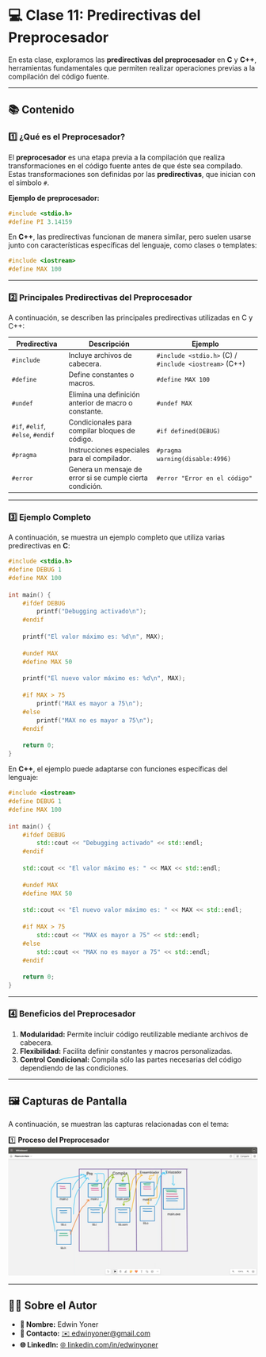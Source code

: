 # 💻 Clase 11: Predirectivas del Preprocesador

En esta clase, exploramos las **predirectivas del preprocesador** en **C** y **C++**, herramientas fundamentales que permiten realizar operaciones previas a la compilación del código fuente.

---

## 📚 Contenido

### **1️⃣ ¿Qué es el Preprocesador?**
El **preprocesador** es una etapa previa a la compilación que realiza transformaciones en el código fuente antes de que éste sea compilado. Estas transformaciones son definidas por las **predirectivas**, que inician con el símbolo `#`.

**Ejemplo de preprocesador:**
```c
#include <stdio.h>
#define PI 3.14159
```

En **C++**, las predirectivas funcionan de manera similar, pero suelen usarse junto con características específicas del lenguaje, como clases o templates:
```cpp
#include <iostream>
#define MAX 100
```

---

### **2️⃣ Principales Predirectivas del Preprocesador**
A continuación, se describen las principales predirectivas utilizadas en C y C++:

| Predirectiva      | Descripción                                                        | Ejemplo                           |
|-------------------|--------------------------------------------------------------------|-----------------------------------|
| `#include`        | Incluye archivos de cabecera.                                      | `#include <stdio.h>` (C) / `#include <iostream>` (C++) |
| `#define`         | Define constantes o macros.                                        | `#define MAX 100`                |
| `#undef`          | Elimina una definición anterior de macro o constante.              | `#undef MAX`                     |
| `#if`, `#elif`, `#else`, `#endif` | Condicionales para compilar bloques de código.                      | `#if defined(DEBUG)`             |
| `#pragma`         | Instrucciones especiales para el compilador.                      | `#pragma warning(disable:4996)`  |
| `#error`          | Genera un mensaje de error si se cumple cierta condición.         | `#error "Error en el código"` |

---

### **3️⃣ Ejemplo Completo**
A continuación, se muestra un ejemplo completo que utiliza varias predirectivas en **C**:

```c
#include <stdio.h>
#define DEBUG 1
#define MAX 100

int main() {
    #ifdef DEBUG
        printf("Debugging activado\n");
    #endif

    printf("El valor máximo es: %d\n", MAX);

    #undef MAX
    #define MAX 50

    printf("El nuevo valor máximo es: %d\n", MAX);

    #if MAX > 75
        printf("MAX es mayor a 75\n");
    #else
        printf("MAX no es mayor a 75\n");
    #endif

    return 0;
}
```

En **C++**, el ejemplo puede adaptarse con funciones específicas del lenguaje:

```cpp
#include <iostream>
#define DEBUG 1
#define MAX 100

int main() {
    #ifdef DEBUG
        std::cout << "Debugging activado" << std::endl;
    #endif

    std::cout << "El valor máximo es: " << MAX << std::endl;

    #undef MAX
    #define MAX 50

    std::cout << "El nuevo valor máximo es: " << MAX << std::endl;

    #if MAX > 75
        std::cout << "MAX es mayor a 75" << std::endl;
    #else
        std::cout << "MAX no es mayor a 75" << std::endl;
    #endif

    return 0;
}
```

---

### **4️⃣ Beneficios del Preprocesador**
1. **Modularidad:** Permite incluir código reutilizable mediante archivos de cabecera.
2. **Flexibilidad:** Facilita definir constantes y macros personalizadas.
3. **Control Condicional:** Compila sólo las partes necesarias del código dependiendo de las condiciones.

---

## 🖼️ Capturas de Pantalla
A continuación, se muestran las capturas relacionadas con el tema:

1️⃣ **Proceso del Preprocesador**
![Proceso del Preprocesador](images/1.png)

---

## 👨‍💻 Sobre el Autor
- **👤 Nombre:** Edwin Yoner
- **📧 Contacto:** [✉️ edwinyoner@gmail.com](mailto:edwinyoner@gmail.com)
- **🌐 LinkedIn:** [🌐 linkedin.com/in/edwinyoner](https://www.linkedin.com/in/edwinyoner)

